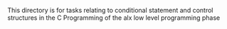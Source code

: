 This directory is for tasks relating to conditional statement and control structures in the C Programming
of the alx low level programming phase
